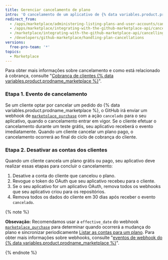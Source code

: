 ```yaml
---
title: Gerenciar cancelamento de plano
intro: 'O cancelamento de um aplicativo de {% data variables.product.prodname_marketplace %} aciona o webhook do evento [`marketplace_purchase` event](/marketplace/integrating-with-the-github-marketplace-api/github-marketplace-webhook-events) com a ação `cancelado`, que dá início ao fluxo de cancelamento.'
redirect_from:
  - /apps/marketplace/administering-listing-plans-and-user-accounts/cancelling-plans/
  - /apps/marketplace/integrating-with-the-github-marketplace-api/cancelling-plans/
  - /marketplace/integrating-with-the-github-marketplace-api/cancelling-plans
  - /developers/github-marketplace/handling-plan-cancellations
versions:
  free-pro-team: '*'
topics:
  - Marketplace
---
```

Para obter mais informações sobre cancelamento e como está relacionado à cobrança, consulte "[Cobrança de clientes {% data variables.product.prodname_marketplace %}](/apps//marketplace/administering-listing-plans-and-user-accounts/billing-customers-in-github-marketplace)".

### Etapa 1. Evento de cancelamento

Se um cliente optar por cancelar um pedido do {% data variables.product.prodname_marketplace %}, o GitHub irá enviar um webhook de [`marketplace_purchase`](/marketplace/integrating-with-the-github-marketplace-api/github-marketplace-webhook-events/) com a ação `cancelado` para o seu aplicativo, quando o cancelamento entrar em vigor. Se o cliente efetuar o cancelamento durante um teste grátis, seu aplicativo receberá o evento imediatamente. Quando um cliente cancelar um plano pago, o cancelamento ocorrerá ao final do ciclo de cobrança do cliente.

### Etapa 2. Desativar as contas dos clientes

Quando um cliente cancela um plano grátis ou pago, seu aplicativo deve realizar essas etapas para concluir o cancelamento:

1. Desative a conta do cliente que cancelou o plano.
1. Revogue o token do OAuth que seu aplicativo recebeu para o cliente.
1. Se o seu aplicativo for um aplicativo OAuth, remova todos os webhooks que seu aplicativo criou para os repositórios.
1. Remova todos os dados do cliente em 30 dias após receber o evento `cancelado`.

{% note %}

**Obsevação:** Recomendamos usar a `effective_date` do webhook [`marketplace_purchase`](/marketplace/integrating-with-the-github-marketplace-api/github-marketplace-webhook-events/) para determinar quando ocorrerá a mudança do plano e sincronizar periodicamente [Listar as contas para um plano](/rest/reference/apps#list-accounts-for-a-plan). Para obter mais informações sobre webhooks, consulte "[eventos de webhook do {% data variables.product.prodname_marketplace %}](/marketplace/integrating-with-the-github-marketplace-api/github-marketplace-webhook-events/)".

{% endnote %}
